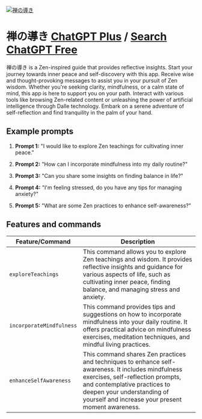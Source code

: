
[![禅の導き](https://files.oaiusercontent.com/file-kvvbpeyC6wz1vMINtveAmpxS?se=2123-10-18T16%3A26%3A08Z&sp=r&sv=2021-08-06&sr=b&rscc=max-age%3D31536000%2C%20immutable&rscd=attachment%3B%20filename%3D4ec71107-47df-4ca0-85cc-a26e8c8a8f33.png&sig=1iA7ozdQpeP/V9R%2Bj70d8tG51En7z32tNwZpwHQRQyo%3D)](https://chat.openai.com/g/g-ZyjXW0Og7-shan-nodao-ki)

# 禅の導き [ChatGPT Plus](https://chat.openai.com/g/g-ZyjXW0Og7-shan-nodao-ki) / [Search ChatGPT Free](https://gptcall.net/index.html#/?search=%E7%A6%85%E3%81%AE%E5%B0%8E%E3%81%8D)

禅の導き is a Zen-inspired guide that provides reflective insights. Start your journey towards inner peace and self-discovery with this app. Receive wise and thought-provoking messages to assist you in your pursuit of Zen wisdom. Whether you're seeking clarity, mindfulness, or a calm state of mind, this app is here to support you on your path. Interact with various tools like browsing Zen-related content or unleashing the power of artificial intelligence through Dalle technology. Embark on a serene adventure of self-reflection and find tranquility in the palm of your hand.

## Example prompts

1. **Prompt 1:** "I would like to explore Zen teachings for cultivating inner peace."

2. **Prompt 2:** "How can I incorporate mindfulness into my daily routine?"

3. **Prompt 3:** "Can you share some insights on finding balance in life?"

4. **Prompt 4:** "I'm feeling stressed, do you have any tips for managing anxiety?"

5. **Prompt 5:** "What are some Zen practices to enhance self-awareness?"

## Features and commands

| Feature/Command | Description |
| --- | --- |
| `exploreTeachings` | This command allows you to explore Zen teachings and wisdom. It provides reflective insights and guidance for various aspects of life, such as cultivating inner peace, finding balance, and managing stress and anxiety. |
| `incorporateMindfulness` | This command provides tips and suggestions on how to incorporate mindfulness into your daily routine. It offers practical advice on mindfulness exercises, meditation techniques, and mindful living practices. |
| `enhanceSelfAwareness` | This command shares Zen practices and techniques to enhance self-awareness. It includes mindfulness exercises, self-reflection prompts, and contemplative practices to deepen your understanding of yourself and increase your present moment awareness. |


